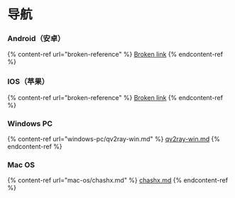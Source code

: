 # 导航

### Android（安卓）

{% content-ref url="broken-reference" %}
[Broken link](broken-reference)
{% endcontent-ref %}

### ​IOS（苹果）

{% content-ref url="broken-reference" %}
[Broken link](broken-reference)
{% endcontent-ref %}

### Windows PC

{% content-ref url="windows-pc/qv2ray-win.md" %}
[qv2ray-win.md](windows-pc/qv2ray-win.md)
{% endcontent-ref %}

### Mac OS

{% content-ref url="mac-os/chashx.md" %}
[chashx.md](mac-os/chashx.md)
{% endcontent-ref %}
